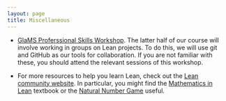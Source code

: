 ```yaml
---
layout: page
title: Miscellaneous
---
```


- [GlaMS Proferssional Skills Workshop](https://glams-professional-skills.github.io/website/). The latter half of our course will involve working in groups on Lean projects. To do this, we will use git and GitHub as our tools for collaboration. If you are not familiar with these, you should attend the relevant sessions of this workshop.

- For more resources to help you learn Lean, check out the [Lean community website](https://leanprover-community.github.io/learn.html). In particular, you might find the [Mathematics in Lean](https://leanprover-community.github.io/mathematics_in_lean/) textbook or the [Natural Number Game](https://adam.math.hhu.de/#/g/leanprover-community/NNG4) useful.
